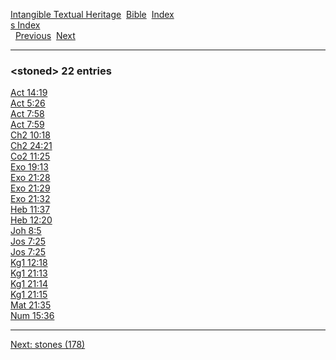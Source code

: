 [Intangible Textual Heritage](../../index)  [Bible](../index) 
[Index](index)   
[s Index](_s_)  
  [Previous](c10947)  [Next](c10949) 

------------------------------------------------------------------------

### &lt;stoned&gt; 22 entries

[Act 14:19](../kjv/act014.htm#019)  
[Act 5:26](../kjv/act005.htm#026)  
[Act 7:58](../kjv/act007.htm#058)  
[Act 7:59](../kjv/act007.htm#059)  
[Ch2 10:18](../kjv/ch2010.htm#018)  
[Ch2 24:21](../kjv/ch2024.htm#021)  
[Co2 11:25](../kjv/co2011.htm#025)  
[Exo 19:13](../kjv/exo019.htm#013)  
[Exo 21:28](../kjv/exo021.htm#028)  
[Exo 21:29](../kjv/exo021.htm#029)  
[Exo 21:32](../kjv/exo021.htm#032)  
[Heb 11:37](../kjv/heb011.htm#037)  
[Heb 12:20](../kjv/heb012.htm#020)  
[Joh 8:5](../kjv/joh008.htm#005)  
[Jos 7:25](../kjv/jos007.htm#025)  
[Jos 7:25](../kjv/jos007.htm#025)  
[Kg1 12:18](../kjv/kg1012.htm#018)  
[Kg1 21:13](../kjv/kg1021.htm#013)  
[Kg1 21:14](../kjv/kg1021.htm#014)  
[Kg1 21:15](../kjv/kg1021.htm#015)  
[Mat 21:35](../kjv/mat021.htm#035)  
[Num 15:36](../kjv/num015.htm#036)  

------------------------------------------------------------------------

[Next: stones (178)](c10949)
